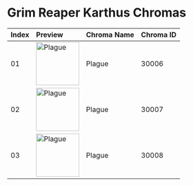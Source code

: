# Grim Reaper Karthus Chromas

| Index | Preview | Chroma Name | Chroma ID |
|:---|:---|:---|:---|
| 01 | <img src='https://raw.communitydragon.org/latest/plugins/rcp-be-lol-game-data/global/default/v1/champion-chroma-images/30/30006.png' alt='Plague' width='100'> | Plague | 30006 |
| 02 | <img src='https://raw.communitydragon.org/latest/plugins/rcp-be-lol-game-data/global/default/v1/champion-chroma-images/30/30007.png' alt='Plague' width='100'> | Plague | 30007 |
| 03 | <img src='https://raw.communitydragon.org/latest/plugins/rcp-be-lol-game-data/global/default/v1/champion-chroma-images/30/30008.png' alt='Plague' width='100'> | Plague | 30008 |
